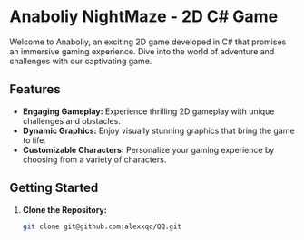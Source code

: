# Anaboliy NightMaze - 2D C# Game

Welcome to Anaboliy, an exciting 2D game developed in C# that promises an immersive gaming experience. Dive into the world of adventure and challenges with our captivating game.

## Features

- **Engaging Gameplay:** Experience thrilling 2D gameplay with unique challenges and obstacles.
- **Dynamic Graphics:** Enjoy visually stunning graphics that bring the game to life.
- **Customizable Characters:** Personalize your gaming experience by choosing from a variety of characters.

## Getting Started

1. **Clone the Repository:**
   ```bash
   git clone git@github.com:alexxqq/QQ.git
